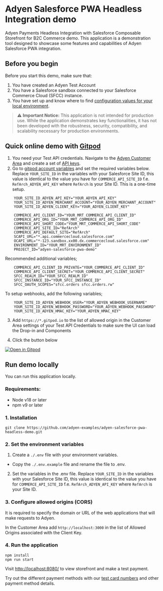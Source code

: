 # Adyen Salesforce PWA Headless Integration demo

Adyen Payments Headless Integration with Salesforce Composable Storefront for B2C Commerce demo. This application is a demonstration tool designed to showcase some features and capabilities of Adyen Salesforce PWA integration. 

## Before you begin

Before you start this demo, make sure that:

1. You have created an Adyen Test Account
2. You have a Salesforce sandbox connected to your Salesforce Commerce Cloud (SFCC) instance.
2. You have set up and know where to find [configuration values for your local environment](https://developer.salesforce.com/docs/commerce/pwa-kit-managed-runtime/guide/setting-up-your-local-environment.html#configuration-values).


> :warning: **Important Notice:** This application is not intended for production use. While the application demonstrates key functionalities, it has not been developed with the robustness, security, compatibility, and scalability necessary for production environments.


## Quick online demo with [Gitpod](https://gitpod.io/)

1. You need your Test API credentials. Navigate to the [Adyen Customer Area](https://ca-test.adyen.com/ca/ca/overview/default.shtml) and create a set of [API keys](https://docs.adyen.com/user-management/how-to-get-the-api-key).
2. Go to [gitpod account variables](https://gitpod.io/variables) and set the required variables below. Replace `YOUR_SITE_ID` in the variables with your Salesforce Site ID, this value is identical to the value you have for `COMMERCE_API_SITE_ID` f.e. `RefArch_ADYEN_API_KEY` where `RefArch` is your Site ID. This is a one-time setup.
```shell
    YOUR_SITE_ID_ADYEN_API_KEY="YOUR_ADYEN_API_KEY"
    YOUR_SITE_ID_ADYEN_MERCHANT_ACCOUNT="YOUR_ADYEN_MERCHANT_ACCOUNT"
    YOUR_SITE_ID_ADYEN_CLIENT_KEY="YOUR_ADYEN_CLIENT_KEY"

    COMMERCE_API_CLIENT_ID="YOUR_MRT_COMMERCE_API_CLIENT_ID"
    COMMERCE_API_ORG_ID="YOUR_MRT_COMMERCE_API_ORG_ID"
    COMMERCE_API_SHORT_CODE="YOUR_MRT_COMMERCE_API_SHORT_CODE"
    COMMERCE_API_SITE_ID="RefArch"
    COMMERCE_API_DEFAULT_SITE="RefArch"
    SCAPI_URL="*.api.commercecloud.salesforce.com"
    OCAPI_URL="*-123.sandbox.xx00.dx.commercecloud.salesforce.com"
    ENVIRONMENT_ID="YOUR_MRT_ENVIRONMENT_ID"
    PROJECT_ID="adyen-salesforce-pwa-demo"
```

Recommended additional variables;
```shell
    COMMERCE_API_CLIENT_ID_PRIVATE="YOUR_COMMERCE_API_CLIENT_ID"
    COMMERCE_API_CLIENT_SECRET="YOUR_COMMERCE_API_CLIENT_SECRET"
    SFCC_REALM_ID="YOUR_SFCC_REALM_ID"
    SFCC_INSTANCE_ID="YOUR_SFCC_INSTANCE_ID"
    SFCC_OAUTH_SCOPES="sfcc.orders sfcc.orders.rw"
```

 To setup webhooks, add the following variables;

```shell
    YOUR_SITE_ID_ADYEN_WEBHOOK_USER="YOUR_ADYEN_WEBHOOK_USERNAME"
    YOUR_SITE_ID_ADYEN_WEBHOOK_PASSWORD="YOUR_ADYEN_WEBHOOK_PASSWORD"
    YOUR_SITE_ID_ADYEN_HMAC_KEY="YOUR_ADYEN_HMAC_KEY"
```

3. Add `https://*.gitpod.io` to the list of allowed origin in the Customer Area settings of your Test API Credentials to make sure the UI can load the Drop-in and Components
 
4. Click the button below

[![Open in Gitpod](https://gitpod.io/button/open-in-gitpod.svg)](https://gitpod.io/#https://github.com/adyen-examples/adyen-salesforce-pwa-headless-demo/tree/main)


## Run demo locally

You can run this application locally.

### Requirements:

- Node v18 or later
- npm v9 or later

### 1. Installation

```
git clone https://github.com/adyen-examples/adyen-salesforce-pwa-headless-demo.git
```

### 2. Set the environment variables

1. Create a `./.env` file with your environment variables. 
- Copy the `./.env.example` file and rename the file to .env.

2. Set the variables in the .env file. Replace `YOUR_SITE_ID` in the variables with your Salesforce Site ID, this value is identical to the value you have for `COMMERCE_API_SITE_ID` f.e. `RefArch_ADYEN_API_KEY` where `RefArch` is your Site ID.

### 3. Configure allowed origins (CORS)

It is required to specify the domain or URL of the web applications that will make requests to Adyen.

In the Customer Area add `http://localhost:3000` in the list of Allowed Origins associated with the Client Key.


### 4. Run the application

```
npm install
npm run start
```

Visit [http://localhost:8080/](http://localhost:3000/) to view storefront and make a test payment.

Try out the different payment methods with our [test card numbers](https://docs.adyen.com/development-resources/test-cards/test-card-numbers) and other payment method details.
